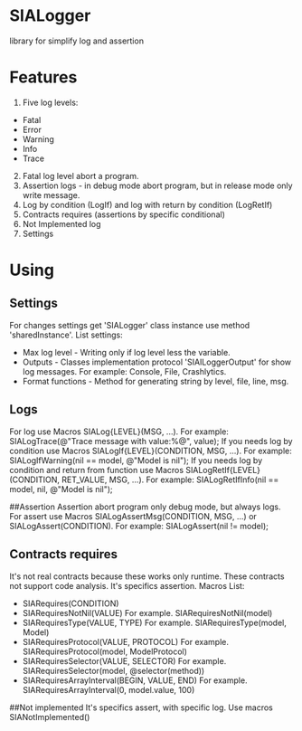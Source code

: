 # SIALogger
library for simplify log and assertion

# Features

1. Five log levels:
  * Fatal
  * Error
  * Warning
  * Info
  * Trace
2. Fatal log level abort a program.
3. Assertion logs - in debug mode abort program, but in release mode only write message.
4. Log by condition (LogIf) and log with return by condition (LogRetIf)
5. Contracts requires (assertions by specific conditional)
6. Not Implemented log
7. Settings

# Using
## Settings
For changes settings get 'SIALogger' class instance use method 'sharedInstance'.
List settings:
* Max log level - Writing only if log level less the variable.
* Outputs - Classes implementation protocol 'SIAILoggerOutput' for show log messages. For example: Console, File, Crashlytics.
* Format functions - Method for generating string by level, file, line, msg.

## Logs
For log use Macros SIALog{LEVEL}(MSG, ...). For example: SIALogTrace(@"Trace message with value:%@", value);
If you needs log by condition use Macros SIALogIf{LEVEL}(CONDITION, MSG, ...). For example: SIALogIfWarning(nil == model, @"Model is nil");
If you needs log by condition and return from function use Macros SIALogRetIf{LEVEL}(CONDITION, RET_VALUE, MSG, ...). For example: SIALogRetIfInfo(nil == model, nil, @"Model is nil");

##Assertion
Assertion abort program only debug mode, but always logs.
For assert use Macros SIALogAssertMsg(CONDITION, MSG, ...) or SIALogAssert(CONDITION). For example: SIALogAssert(nil != model);

## Contracts requires
It's not real contracts because these works only runtime. These contracts not support code analysis.
It's specifics assertion.
Macros List:
* SIARequires(CONDITION)
* SIARequiresNotNil(VALUE) For example. SIARequiresNotNil(model)
* SIARequiresType(VALUE, TYPE) For example. SIARequiresType(model, Model)
* SIARequiresProtocol(VALUE, PROTOCOL) For example. SIARequiresProtocol(model, ModelProtocol)
* SIARequiresSelector(VALUE, SELECTOR) For example. SIARequiresSelector(model, @selector(method))
* SIARequiresArrayInterval(BEGIN, VALUE, END) For example. SIARequiresArrayInterval(0, model.value, 100)

##Not implemented
It's specifics assert, with specific log.
Use macros SIANotImplemented()